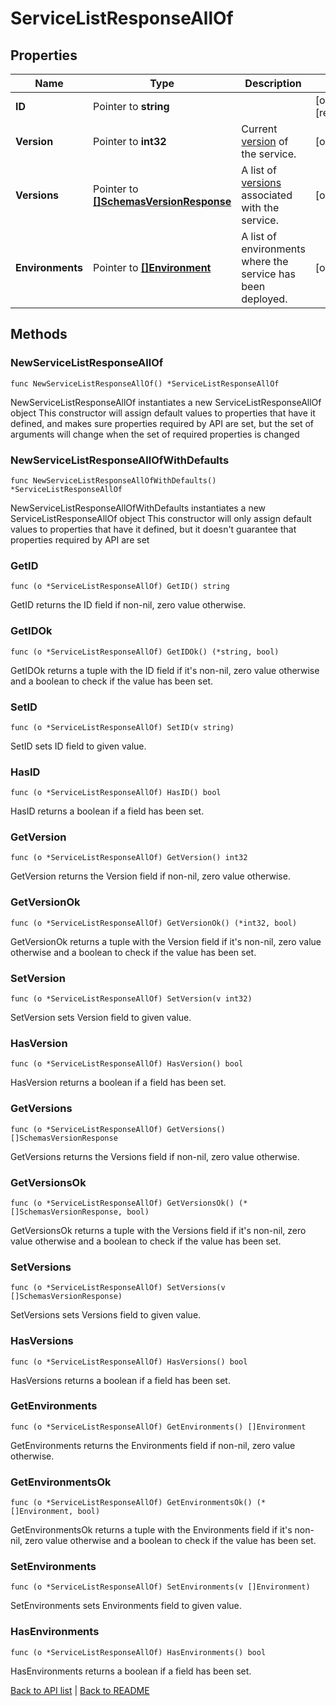 # ServiceListResponseAllOf

## Properties

Name | Type | Description | Notes
------------ | ------------- | ------------- | -------------
**ID** | Pointer to **string** |  | [optional] [readonly] 
**Version** | Pointer to **int32** | Current [version](https://www.fastly.com/documentation/reference/api/services/version/) of the service. | [optional] 
**Versions** | Pointer to [**[]SchemasVersionResponse**](SchemasVersionResponse.md) | A list of [versions](https://www.fastly.com/documentation/reference/api/services/version/) associated with the service. | [optional] 
**Environments** | Pointer to [**[]Environment**](Environment.md) | A list of environments where the service has been deployed. | [optional] 

## Methods

### NewServiceListResponseAllOf

`func NewServiceListResponseAllOf() *ServiceListResponseAllOf`

NewServiceListResponseAllOf instantiates a new ServiceListResponseAllOf object
This constructor will assign default values to properties that have it defined,
and makes sure properties required by API are set, but the set of arguments
will change when the set of required properties is changed

### NewServiceListResponseAllOfWithDefaults

`func NewServiceListResponseAllOfWithDefaults() *ServiceListResponseAllOf`

NewServiceListResponseAllOfWithDefaults instantiates a new ServiceListResponseAllOf object
This constructor will only assign default values to properties that have it defined,
but it doesn't guarantee that properties required by API are set

### GetID

`func (o *ServiceListResponseAllOf) GetID() string`

GetID returns the ID field if non-nil, zero value otherwise.

### GetIDOk

`func (o *ServiceListResponseAllOf) GetIDOk() (*string, bool)`

GetIDOk returns a tuple with the ID field if it's non-nil, zero value otherwise
and a boolean to check if the value has been set.

### SetID

`func (o *ServiceListResponseAllOf) SetID(v string)`

SetID sets ID field to given value.

### HasID

`func (o *ServiceListResponseAllOf) HasID() bool`

HasID returns a boolean if a field has been set.

### GetVersion

`func (o *ServiceListResponseAllOf) GetVersion() int32`

GetVersion returns the Version field if non-nil, zero value otherwise.

### GetVersionOk

`func (o *ServiceListResponseAllOf) GetVersionOk() (*int32, bool)`

GetVersionOk returns a tuple with the Version field if it's non-nil, zero value otherwise
and a boolean to check if the value has been set.

### SetVersion

`func (o *ServiceListResponseAllOf) SetVersion(v int32)`

SetVersion sets Version field to given value.

### HasVersion

`func (o *ServiceListResponseAllOf) HasVersion() bool`

HasVersion returns a boolean if a field has been set.

### GetVersions

`func (o *ServiceListResponseAllOf) GetVersions() []SchemasVersionResponse`

GetVersions returns the Versions field if non-nil, zero value otherwise.

### GetVersionsOk

`func (o *ServiceListResponseAllOf) GetVersionsOk() (*[]SchemasVersionResponse, bool)`

GetVersionsOk returns a tuple with the Versions field if it's non-nil, zero value otherwise
and a boolean to check if the value has been set.

### SetVersions

`func (o *ServiceListResponseAllOf) SetVersions(v []SchemasVersionResponse)`

SetVersions sets Versions field to given value.

### HasVersions

`func (o *ServiceListResponseAllOf) HasVersions() bool`

HasVersions returns a boolean if a field has been set.

### GetEnvironments

`func (o *ServiceListResponseAllOf) GetEnvironments() []Environment`

GetEnvironments returns the Environments field if non-nil, zero value otherwise.

### GetEnvironmentsOk

`func (o *ServiceListResponseAllOf) GetEnvironmentsOk() (*[]Environment, bool)`

GetEnvironmentsOk returns a tuple with the Environments field if it's non-nil, zero value otherwise
and a boolean to check if the value has been set.

### SetEnvironments

`func (o *ServiceListResponseAllOf) SetEnvironments(v []Environment)`

SetEnvironments sets Environments field to given value.

### HasEnvironments

`func (o *ServiceListResponseAllOf) HasEnvironments() bool`

HasEnvironments returns a boolean if a field has been set.


[Back to API list](../README.md#documentation-for-api-endpoints) | [Back to README](../README.md)
